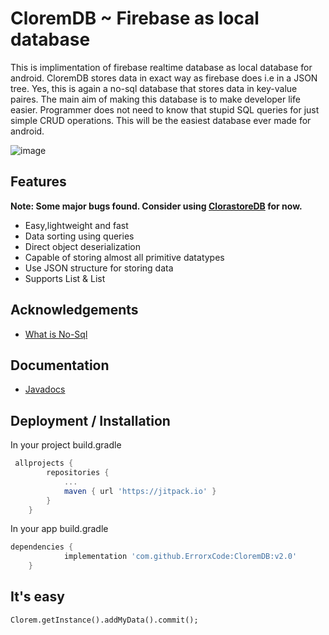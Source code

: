 
# CloremDB ~ Firebase as local database

 This is implimentation of firebase realtime database as local database for android.
 CloremDB stores data in exact way as firebase does i.e in a JSON tree. 
 Yes, this is again a no-sql database that stores data in key-value paires. 
 The main aim of making this database is to make developer life easier. Programmer
 does not need to know that stupid SQL queries for just simple CRUD operations.
 This will be the easiest database ever made for android.

![image](https://cdn.educba.com/academy/wp-content/uploads/2019/05/what-is-Nosql-database1.png)

## Features

**Note: Some major bugs found. Consider using [ClorastoreDB](https://github.com/ErrorxCode/ClorastoreDB) for now.**

- Easy,lightweight and fast
- Data sorting using queries
- Direct object deserialization
- Capable of storing almost all primitive datatypes
- Use JSON structure for storing data
- Supports List<Integer> & List<String>

  
## Acknowledgements
 - [What is No-Sql](https://en.wikipedia.org/wiki/Key%E2%80%93value_database)
	
## Documentation
- [Javadocs](https://errorxcode.github.io/docs/clorem/index.html)

  
## Deployment / Installation
 In your project build.gradle
```groovy
 allprojects {
		repositories {
			...
			maven { url 'https://jitpack.io' }
		}
	}
```
In your app build.gradle
```groovy
dependencies {
	        implementation 'com.github.ErrorxCode:CloremDB:v2.0'
	}
```


## It's easy
```
Clorem.getInstance().addMyData().commit();
```
